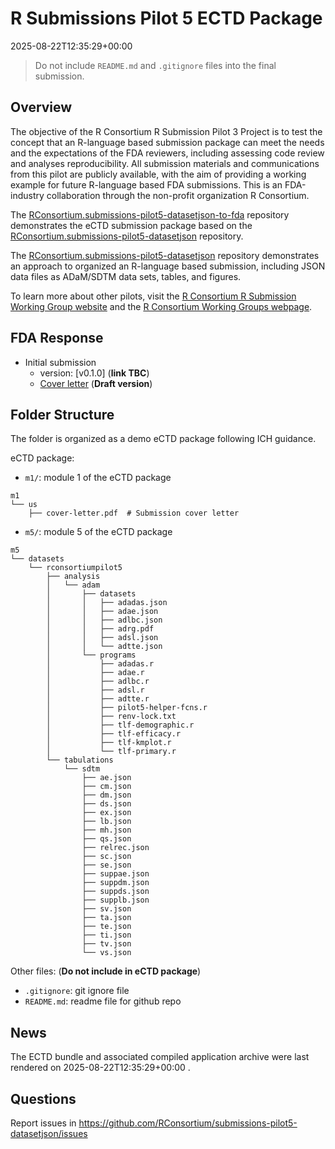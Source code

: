 # R Submissions Pilot 5 ECTD Package

2025-08-22T12:35:29+00:00

> Do not include `README.md` and `.gitignore` files into the final
> submission.

## Overview

The objective of the R Consortium R Submission Pilot 3 Project is to
test the concept that an R-language based submission package can meet
the needs and the expectations of the FDA reviewers, including assessing
code review and analyses reproducibility. All submission materials and
communications from this pilot are publicly available, with the aim of
providing a working example for future R-language based FDA submissions.
This is an FDA-industry collaboration through the non-profit
organization R Consortium.

The
[RConsortium.submissions-pilot5-datasetjson-to-fda](https://github.com/RConsortium/submissions-pilot5-datasetjson-to-fda)
repository demonstrates the eCTD submission package based on the
[RConsortium.submissions-pilot5-datasetjson](https://github.com/RConsortium/submissions-pilot5-datasetjson)
repository.

The
[RConsortium.submissions-pilot5-datasetjson](https://github.com/RConsortium/submissions-pilot5-datasetjson)
repository demonstrates an approach to organized an R-language based
submission, including JSON data files as ADaM/SDTM data sets, tables,
and figures.

To learn more about other pilots, visit the [R Consortium R Submission
Working Group website](https://rconsortium.github.io/submissions-wg/)
and the [R Consortium Working Groups
webpage](https://www.r-consortium.org/all-projects/isc-working-groups).

## FDA Response

- Initial submission
  - version: \[v0.1.0\] (**link TBC**)
  - [Cover
    letter](https://github.com/RConsortium/submissions-pilot5-datasetjson-to-fda/blob/main/m1/us/cover-letter.pdf)
    (**Draft version**)

## Folder Structure

The folder is organized as a demo eCTD package following ICH guidance.

eCTD package:

- `m1/`: module 1 of the eCTD package

<!-- -->

    m1
    └── us
        ├── cover-letter.pdf  # Submission cover letter

- `m5/`: module 5 of the eCTD package

<!-- -->

    m5
    └── datasets
        └── rconsortiumpilot5
            ├── analysis
            │   └── adam
            │       ├── datasets
            │       │   ├── adadas.json
            │       │   ├── adae.json
            │       │   ├── adlbc.json
            │       │   ├── adrg.pdf
            │       │   ├── adsl.json
            │       │   └── adtte.json
            │       └── programs
            │           ├── adadas.r
            │           ├── adae.r
            │           ├── adlbc.r
            │           ├── adsl.r
            │           ├── adtte.r
            │           ├── pilot5-helper-fcns.r
            │           ├── renv-lock.txt
            │           ├── tlf-demographic.r
            │           ├── tlf-efficacy.r
            │           ├── tlf-kmplot.r
            │           └── tlf-primary.r
            └── tabulations
                └── sdtm
                    ├── ae.json
                    ├── cm.json
                    ├── dm.json
                    ├── ds.json
                    ├── ex.json
                    ├── lb.json
                    ├── mh.json
                    ├── qs.json
                    ├── relrec.json
                    ├── sc.json
                    ├── se.json
                    ├── suppae.json
                    ├── suppdm.json
                    ├── suppds.json
                    ├── supplb.json
                    ├── sv.json
                    ├── ta.json
                    ├── te.json
                    ├── ti.json
                    ├── tv.json
                    └── vs.json

Other files: (**Do not include in eCTD package**)

- `.gitignore`: git ignore file
- `README.md`: readme file for github repo

## News

The ECTD bundle and associated compiled application archive were last
rendered on 2025-08-22T12:35:29+00:00 .

## Questions

Report issues in
<https://github.com/RConsortium/submissions-pilot5-datasetjson/issues>

